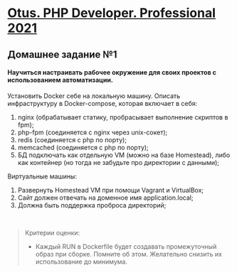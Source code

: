 [Otus. PHP Developer. Professional 2021](https://otus.ru/lessons/razrabotchik-php/?int_source=courses_catalog&int_term=programming)
==============================

## Домашнее задание №1

#### Научиться настраивать рабочее окружение для своих проектов с использованием автоматизации.

Установить Docker себе на локальную машину. Описать инфраструктуру в Docker-compose, которая включает в себя:
1. nginx (обрабатывает статику, пробрасывает выполнение скриптов в fpm);
2. php-fpm (соединяется с nginx через unix-сокет);
3. redis (соединяется с php по порту);
4. memcached (соединяется с php по порту);
5. БД подключать как отдельную VM (можно на базе Homestead), либо как контейнер (но тогда не забудьте про директории с данными);

Виртуальные машины:
1. Развернуть Homestead VM при помощи Vagrant и VirtualBox;
2. Сайт должен отвечать на доменное имя application.local;
3. Должна быть поддержка проброса директорий;

<br>

>Критерии оценки: 
>- Каждый RUN в Dockerfile будет создавать промежуточный образ при сборке. Помните об этом. 
Желательно снизить их использование до минимума.